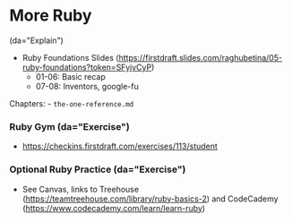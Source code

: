 # More Ruby 

(da="Explain")

  - Ruby Foundations Slides (https://firstdraft.slides.com/raghubetina/05-ruby-foundations?token=SFyjvCyP)
    - 01-06: Basic recap
    - 07-08: Inventors, google-fu

  Chapters:
    - `the-one-reference.md`

### Ruby Gym (da="Exercise")

  - https://checkins.firstdraft.com/exercises/113/student

### Optional Ruby Practice (da="Exercise")

  - See Canvas, links to Treehouse (https://teamtreehouse.com/library/ruby-basics-2) and CodeCademy (https://www.codecademy.com/learn/learn-ruby)
